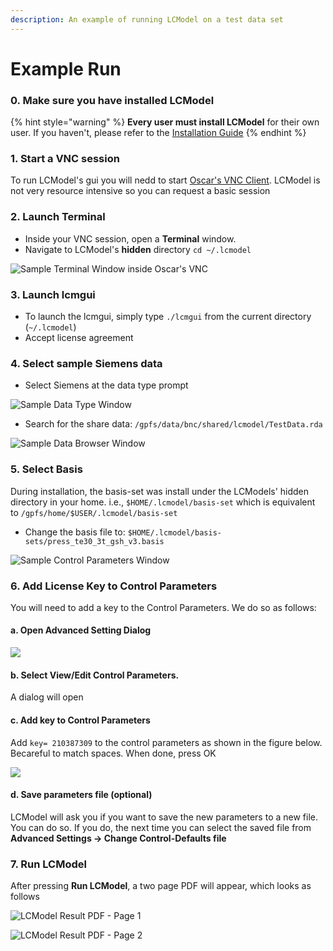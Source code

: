 ```yaml
---
description: An example of running LCModel on a test data set
---
```


# Example Run

### 0. Make sure you have installed LCModel

{% hint style="warning" %}
**Every user must install LCModel** for their own user. If you haven't, please refer to the [Installation Guide](lcmodel.md#installing-lcmodel-in-oscar)&#x20;
{% endhint %}

### 1. Start a VNC session

To run LCModel's gui you will nedd to start [Oscar's VNC Client](https://docs.ccv.brown.edu/oscar/connecting-to-oscar/vnc). LCModel is not very resource intensive so you can request a basic session

### 2. Launch Terminal&#x20;

* Inside your VNC session, open a **Terminal** window.
* Navigate to LCModel's **hidden** directory `cd ~/.lcmodel`

![Sample Terminal Window inside Oscar's VNC ](<../.gitbook/assets/image (27).png>)

### 3. Launch lcmgui

* To launch the lcmgui, simply type `./lcmgui` from the current directory (`~/.lcmodel`)
* Accept license agreement

### 4. Select sample Siemens data&#x20;

* Select Siemens at the data type prompt

![Sample Data Type Window](<../.gitbook/assets/image (5).png>)

* Search for the share data: `/gpfs/data/bnc/shared/lcmodel/TestData.rda`&#x20;

![Sample Data Browser Window](<../.gitbook/assets/image (2).png>)

### 5. Select Basis

During installation, the basis-set was install under the LCModels' hidden directory in your home. i.e., `$HOME/.lcmodel/basis-set` which is equivalent to `/gpfs/home/$USER/.lcmodel/basis-set`

* Change the basis file to: `$HOME/.lcmodel/basis-sets/press_te30_3t_gsh_v3.basis`

![Sample Control Parameters Window](<../.gitbook/assets/image (25).png>)

### 6. Add License Key to Control Parameters

You will need to add a key to the Control Parameters. We do so as follows:

#### a. Open Advanced Setting Dialog

![](../.gitbook/assets/Untitled.png)

#### b. Select View/Edit Control Parameters.&#x20;

A dialog will open

#### c. Add key to Control Parameters

Add `key= 210387309` to the control parameters as shown in the figure below. Becareful to match spaces. When done, press OK

![](../.gitbook/assets/lc-model-params-with-key.png)

#### d. Save parameters file (optional)

LCModel will ask you if you want to save the new parameters to a new file. You can do so. If you do, the next time you can select the saved file from **Advanced Settings -> Change Control-Defaults file**

### 7. Run LCModel

After pressing **Run LCModel**, a two page PDF will appear, which looks as follows

![LCModel Result PDF - Page 1](<../.gitbook/assets/image (9).png>)

![LCModel Result PDF - Page 2](<../.gitbook/assets/image (3) (1).png>)
